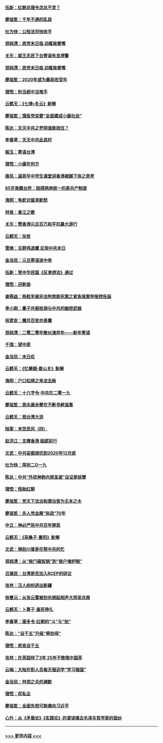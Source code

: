 #### [伍新：红朝总理令怎总不灵？](../pages/nsc993/n11770813.md?t=01071533) 
#### [廖祖笙：千年不遇的乱政](../pages/nsc993/n11770373.md?t=01071533) 
#### [吐为快：公检法司快收手](../pages/nsc993/n11770359.md?t=01071533) 
#### [郑纯清：恶党末日临 动辄挨掌嘴](../pages/nsc993/n11769912.md?t=01071533) 
#### [关乐：就王志民下台寄语有良港警](../pages/nsc993/n11769903.md?t=01071533) 
#### [郑纯清：恶党末日临 动辄挨掌嘴](../pages/nsc993/n11769356.md?t=01071533) 
#### [廖祖笙：2020年或为暴政收官年](../pages/nsc993/n11768216.md?t=01071533) 
#### [理悟：别当郎中当推手](../pages/nsc993/n11768243.md?t=01071533) 
#### [云鹤天：《七律▪冬云》新解](../pages/nsc993/n11768204.md?t=01071533) 
#### [廖祖笙：饿饭党说要“全面建成小康社会”](../pages/nsc993/n11767482.md?t=01071533) 
#### [陈达：天灭中共之罗网谁能挡住？](../pages/nsc993/n11767465.md?t=01071533) 
#### [李春草：天灭中共此其时](../pages/nsc993/n11767452.md?t=01071533) 
#### [振玉：寄语台湾](../pages/nsc993/n11767432.md?t=01071533) 
#### [理悟：小康在何方](../pages/nsc993/n11767394.md?t=01071533) 
#### [唐风：温哥华中学生课堂讲香港被踢下体之思考](../pages/nsc993/n11766848.md?t=01071533) 
#### [85岁美籍台侨：阻碍两岸统一的是共产制度](../pages/nsc993/n11765043.md?t=01071533) 
#### [海网：龟蛇对鼠哭新愁](../pages/nsc993/n11764895.md?t=01071533) 
#### [林泉：香江之歌](../pages/nsc993/n11764415.md?t=01071533) 
#### [关乐：赞香港元旦百万和平抗暴大游行](../pages/nsc993/n11764382.md?t=01071533) 
#### [云鹤天：扶贫](../pages/nsc993/n11764245.md?t=01071533) 
#### [雪绮：见群鸡退鹰  反观中共末日](../pages/nsc993/n11762112.md?t=01071533) 
#### [金浴凤：元旦寄语迷中帝](../pages/nsc993/n11761788.md?t=01071533) 
#### [伍新：贺中华民国《反渗透法》通过](../pages/nsc993/n11761994.md?t=01071533) 
#### [理悟：迎新曲](../pages/nsc993/n11761152.md?t=01071533) 
#### [谢燕益：杨胜军被非法拘禁致死案之紧急报案举报控告函](../pages/nsc993/n11756134.md?t=01071533) 
#### [李小刚：量子共振检测与中共的脑控武器](../pages/nsc993/n11754518.md?t=01071533) 
#### [祝君安：魔共百变亦是魔](../pages/nsc993/n11754469.md?t=01071533) 
#### [郑纯清：二零二零年散伙演弃年——新年寄语](../pages/nsc993/n11754195.md?t=01071533) 
#### [千瑞：望中原](../pages/nsc993/n11754159.md?t=01071533) 
#### [金浴凤：末日叹](../pages/nsc993/n11752359.md?t=01071533) 
#### [云鹤天：《忆秦娥‧娄山关》新解](../pages/nsc993/n11752348.md?t=01071533) 
#### [海网：户口松绑之来龙去脉](../pages/nsc993/n11752328.md?t=01071533) 
#### [云鹤天：十六字令‧中共在二零一九](../pages/nsc993/n11752305.md?t=01071533) 
#### [廖祖笙：周永康余孽在不断寻衅滋事](../pages/nsc993/n11751013.md?t=01071533) 
#### [云鹤天：观台湾大选](../pages/nsc993/n11751007.md?t=01071533) 
#### [陆客：末世民风（四）](../pages/nsc993/n11749203.md?t=01071533) 
#### [赵洪江：支撑香港 砥砺前行](../pages/nsc993/n11748482.md?t=01071533) 
#### [文武：中共妄图顽抗到2020年12月底](../pages/nsc993/n11748446.md?t=01071533) 
#### [吐为快：挥别二O一九](../pages/nsc993/n11748411.md?t=01071533) 
#### [陈达：中共“外扰神韵内禁圣诞”自证是妖孽](../pages/nsc993/n11748226.md?t=01071533) 
#### [理悟：怪胎红朝](../pages/nsc993/n11748206.md?t=01071533) 
#### [廖祖笙：党天下法治和德治皆为无本之木](../pages/nsc993/n11748135.md?t=01071533) 
#### [廖祖笙：杀人党血腥“执政”70年](../pages/nsc993/n11745144.md?t=01071533) 
#### [中立：神必严惩中共百年罪恶](../pages/nsc993/n11744970.md?t=01071533) 
#### [云鹤天：《采桑子‧重阳》新解](../pages/nsc993/n11744948.md?t=01071533) 
#### [文武：弹劾川普是在帮中共的忙](../pages/nsc993/n11744758.md?t=01071533) 
#### [郑纯清：从“挨门砸饭锅”到“挨户堵炉眼”](../pages/nsc993/n11744745.md?t=01071533) 
#### [吕锡民：台湾是否加入RCEP的研议](../pages/nsc993/n11744701.md?t=01071533) 
#### [张林：汉人纷纷逃出新疆](../pages/nsc993/n11743530.md?t=01071533) 
#### [徐曼沅：从张云雷被封杀想起相声大师吴兆南](../pages/nsc993/n11741816.md?t=01071533) 
#### [云鹤天：卜算子‧垂死挣扎](../pages/nsc993/n11739956.md?t=01071533) 
#### [李春草：唐多令‧红朝的“斗”与“拍”](../pages/nsc993/n11739830.md?t=01071533) 
#### [陈达：“自干五”升级“牵妨母”](../pages/nsc993/n11739724.md?t=01071533) 
#### [理悟：悲哀自干五](../pages/nsc993/n11739547.md?t=01071533) 
#### [张林：在茶园待了3年 25年不敢喝中国茶](../pages/nsc993/n11739240.md?t=01071533) 
#### [云端：大陆在职人员每天强迫学“学习强国”](../pages/nsc993/n11738735.md?t=01071533) 
#### [金浴凤：林郑之夫的渊默](../pages/nsc993/n11737735.md?t=01071533) 
#### [理悟：叹私企](../pages/nsc993/n11737715.md?t=01071533) 
#### [廖祖笙：全面失控可能袭向习近平](../pages/nsc993/n11737704.md?t=01071533) 
#### [心升：从《矛盾论》《实践论》的谬误揭去毛泽东哲学家的面纱](../pages/nsc993/n11736962.md?t=01071533) 

----
#### [ >>> 更早内容 <<< ](../indexes/nsc993-earlier.md)
